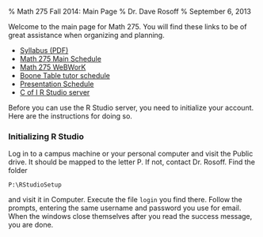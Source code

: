 % Math 275 Fall 2014: Main Page
% Dr. Dave Rosoff
% September 6, 2013

Welcome to the main page for Math 275. You will find these links to be of great assistance when organizing and planning.

* [Syllabus (PDF)][syllabus]
* [Math 275 Main Schedule][schedule]
* [Math 275 WeBWorK][webwork]
* [Boone Table tutor schedule][tutor_sched]
* [Presentation Schedule][pres_schedule]
* [C of I R Studio server][rstudio]

Before you can use the R Studio server, you need to initialize your account. Here are the instructions for doing so.

### Initializing R Studio 

Log in to a campus machine or your personal computer and visit the Public drive. It should be mapped to the letter P. If not, contact Dr. Rosoff. Find the folder

    P:\RStudioSetup

and visit it in Computer. Execute the file ```login``` you find there. Follow the prompts, entering the same username and password you use for email. When the windows close themselves after you read the success message, you are done.

[syllabus]: syllabus.pdf
[schedule]: schedule.html
[webwork]: https://webwork.collegeofidaho.edu/webwork2/MAT251_01_F13
[pres_schedule]: schedules/presentations.html
[rstudio]: https://rstudio.collegeofidaho.edu/
[tutor_sched]: https://zeus.collegeofidaho.edu/academics/MathPhysics/tutor.asp?ID=academics